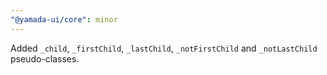 ```yaml
---
"@yamada-ui/core": minor
---
```


Added `_child`, `_firstChild`, `_lastChild`, `_notFirstChild` and `_notLastChild` pseudo-classes.
